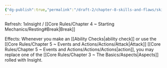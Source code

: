 ```yaml
---
{"dg-publish":true,"permalink":"/draft-2/chapter-8-skills-and-flaws/skill-list/insight/rank-1/flash-of-insight/"}
---
```


Refresh: 1xInsight / [[Core Rules/Chapter 4 ~ Starting Mechanics/Resting#Break\|Break]]

Effects:
Whenever you make an [[Ability Checks\|ability check]] or use the [[Core Rules/Chapter 5 ~ Events and Actions/Actions/Attack\|Attack]] [[Core Rules/Chapter 5 ~ Events and Actions/Actions/Actions\|action]], you may replace one of the [[Core Rules/Chapter 3 ~ The Basics/Aspects\|Aspects]] rolled with Insight.